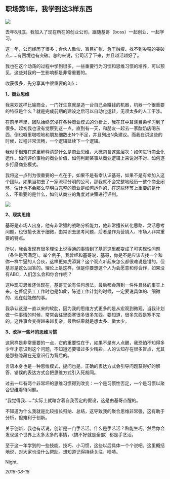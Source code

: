 ## 职场第1年，我学到这3样东西

![](http://mmbiz.qpic.cn/mmbiz_jpg/cicG9K6Wf5FYZ8jtprTvOXUs28omUIXcicHDUAGpuzHXRJpsYibUibku0OhYaBhy8s9L5IZL5DHKDmfNyZXetYYibSA/640?wx_fmt=jpeg&tp=webp&wxfrom=5)

去年8月底，我加入了现在所在的创业公司，跟随基哥（boss）一起创业、一起学习。

这一年，公司经历了很多：合伙人散伙、盲目扩张、急于融资、找不到尖锐的突破点……有困境也有突破。总的来说，公司活了下来，并且越活越好了。

我也在这个动荡的过程中学到很多，一些重要行为习惯和思维习惯的培养，可以预见，这些对我的一生影响都是非常重要的。

收获很多，先分享其中很重要的3点：

**1、商业思维**

我喜欢这样比喻商业，一门好生意就是造一台自己会赚钱的机器，机器一个很重要的特征是什么？就是完成前期的建设之后可以自动化运转，无须太多的人工干涉。

在前半年里，团队始终沉浸在各种商业模式的分析上，我在其中耳濡目染学习到了很多。起初我也没有觉察到这一点，直到有一天，和朋友一起去一家酸奶店喝东西，倒也噼里啪啦地和朋友细数出N个不足，并且列出N条建议。而我在讲这些的时候，过程非常流畅，一个逻辑延续下一个逻辑。

我似乎很难在这里解释清楚什么是商业思维，大概包含这些层次：如何进行商业化运作、如何评价事物的商业价值、如何判断某事从商业逻辑上来说对不对、如何逐步打磨商业模式。

我将这一点列为很重要的一点在于，如果不是有幸认识基哥，如果不是有幸加入这个团队，如果当初去了一家流程分明的公司，那我就不会完整地经历一整个商业闭环，估计也不会那么早明白完整的商业是如何运作的，在这些环节上重要的是什么、不重要的是什么，如何从商业的角度对决策进行评判。

![](http://mmbiz.qpic.cn/mmbiz_jpg/cicG9K6Wf5FYZ8jtprTvOXUs28omUIXciciaQ5uX23eaBKkRoobUc6K091kOoicTmzA3d9M4l9pJFXHvUJMAMuicFmQ/640?wx_fmt=jpeg&tp=webp&wxfrom=5&wx_lazy=1)

**2、现实思维**

基哥是市场人出身，他有非常强的战略分析能力，他非常擅长转化思路、灵活思考问题，也很擅长发于细微，由常识去思考问题，后者是作为营销人、市场人非常重要的特点。

所以，我会发现有很多理论上说得通的事情到了基哥这里都变成了可实现性问题（条件是否满足）。举个例子，我曾经和基哥说，基哥，你是不是应该去找一个和你一样牛逼的人合伙，这样更如虎添翼？这个观点听起来怎么都很难说是错的，但基哥是这么回答的。理论上是这样，但是你要想这个人为会愿意和你合作，如果没有ABC，人们怎么会和你合作呢？

这种现实思维还体现在，基哥无论有任何想法，最后都会落到一件件具体的事实上来。在督促员工工作时也是如此，陈述工作计划的时候，一定要说具体的、细微的、现在就能做的事。

我承认这是一直以来的软肋，因为我的思维方式更多的是从宏观到微观，当我计划做一件事情的时候，常常会往里面塞很多很多东西。要知道，很多东西是塞不完的，这件事会变得越来越复杂，最后结果就是想太多、做太少。

**3、改掉一些坏的思维习惯**

这同样是非常重要的一点，它的重要性在于，如果不是有人点醒，我恐怕不知得多少年才意识到这个问题，不知道还要错过多少精彩。人的认知存在很多盲点，尤其是那些隐藏在无意识行为背后的。

言语本身也是一种思维模式，提问也是。正确的表达方式会引导问题获得好的解答，错误的表达方式会把思维方式引入死胡同。

过去一年有两个非常坏的思维习惯得到改变：一个是习惯性否定，一个是习惯以聚合思维看待问题。

“我觉得我……”实际上就暗含着自我否定的假设，这是由基哥点醒的。

不知道为什么我就是比较擅长归纳、总结，这导致我的聚合思维非常强，这有助于分析，但难利于创新。

关于创新，我也有话说，创新是一门手艺活。什么是手艺活？熟能生巧。然后你会发现这个世界上太多太多的事情，（搞不好就是全部）都是手艺活。

至于这一年学到的一些技能、技巧、小习惯，这些以后具体一个个说吧。这里概括地说，对大家也没什么帮助。想知道记得持续关注，啧啧。

Night.

_2016-08-18_

